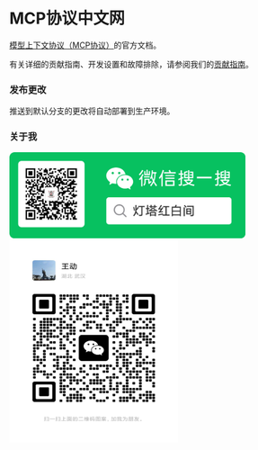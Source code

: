 # MCP协议中文网

[模型上下文协议（MCP协议）](https://modelcontextprotocol.io)的官方文档。

有关详细的贡献指南、开发设置和故障排除，请参阅我们的[贡献指南](CONTRIBUTING.md)。

### 发布更改

推送到默认分支的更改将自动部署到生产环境。

### 关于我

<img src="/ext/ad/灯塔红白间.jpg" width="420" height="153" />

<img src="/ext/ad/myact.jpg" width="300" height="360" />
